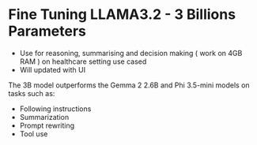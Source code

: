 # Fine Tuning LLAMA3.2 - 3 Billions Parameters

- Use for reasoning, summarising and decision making ( work on 4GB RAM ) on healthcare setting use cased
- Will updated with UI



The 3B model outperforms the Gemma 2 2.6B and Phi 3.5-mini models on tasks such as:

- Following instructions
- Summarization
- Prompt rewriting
- Tool use
